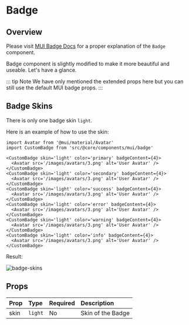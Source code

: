 # Badge

## Overview

Please visit [MUI Badge Docs](https://mui.com/material-ui/react-badge/) for a proper explanation of the `Badge` component.

Badge component is slightly modified to make it more beautiful and useable. Let's have a glance.

::: tip Note
We have only mentioned the extended props here but you can still use the default MUI badge props.
:::

## Badge Skins

There is only one badge skin `light`.

Here is an example of how to use the skin:

```tsx
import Avatar from '@mui/material/Avatar'
import CustomBadge from 'src/@core/components/mui/badge'

<CustomBadge skin='light' color='primary' badgeContent={4}>
  <Avatar src='/images/avatars/3.png' alt='User Avatar' />
</CustomBadge>
<CustomBadge skin='light' color='secondary' badgeContent={4}>
  <Avatar src='/images/avatars/3.png' alt='User Avatar' />
</CustomBadge>
<CustomBadge skin='light' color='success' badgeContent={4}>
  <Avatar src='/images/avatars/3.png' alt='User Avatar' />
</CustomBadge>
<CustomBadge skin='light' color='error' badgeContent={4}>
  <Avatar src='/images/avatars/3.png' alt='User Avatar' />
</CustomBadge>
<CustomBadge skin='light' color='warning' badgeContent={4}>
  <Avatar src='/images/avatars/3.png' alt='User Avatar' />
</CustomBadge>
<CustomBadge skin='light' color='info' badgeContent={4}>
  <Avatar src='/images/avatars/3.png' alt='User Avatar' />
</CustomBadge>
```

Result:

<img alt='badge-skins' class='medium-zoom' :src="$withBase('/images/components/badge-skin.png')" />

## Props

| Prop | Type    | Required | Description       |
| :--- | :------ | :------- | :---------------- |
| skin | `light` | No       | Skin of the Badge |
